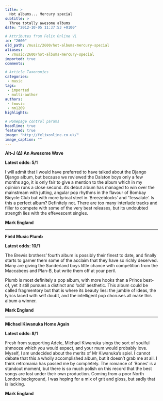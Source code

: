 ```yaml
---
title: >
  Hot albums... Mercury special
subtitle: >
  Three totally awesome albums
date: "2012-10-05 11:37:53 +0100"

# Attributes from Felix Online V1
id: "2600"
old_path: /music/2600/hot-albums-mercury-special
aliases:
 - /music/2600/hot-albums-mercury-special
imported: true
comments:

# Article Taxonomies
categories:
 - music
tags:
 - imported
 - multi-author
authors:
 - fmusic
 - nn1209
highlights:

# Homepage control params
headline: true
featured: true
image: "http://felixonline.co.uk/"
image_caption: ""
---
```


__Alt-J (∆)
 An Awesome Wave__

__Latest odds: 5/1__

I will admit that I would have preferred to have talked about the Django Django album, but because we reviewed the Dalston boys only a few months ago, it is only fair to give a mention to the album which in my opinion runs a close second. ∆’s debut album has managed to win over the mainstream with jutting, angular pop rhythms in the flavour of Bombay Bicycle Club but with more lyrical steel in ‘Breezeblocks’ and ‘Tessalate’. Is this a perfect album? Definitely not. There are too many interlude tracks and filler to compete with some of the very best releases, but its undoubted strength lies with the effevescent singles.

__Mark England__

---

__Field Music
 Plumb__

__Latest odds: 10/1__

The Brewis brothers’ fourth album is possibly their finest to date, and finally starts to garner them some of the acclaim that they have so richly deserved. Many are giving the Sunderland boys little chance with competition from the Maccabees and Plan-B, but write them off at your peril.

Plumb is most definitely a pop album, with more hooks than a Prince best-of, yet it still pursues a distinct and ‘odd’ aesthetic. This album could be called fragmentory but that is where its beauty lies: the jumble of ideas, the lyrics laced with self doubt, and the intelligent pop choruses all make this album a winner.

__Mark England__

---

__Michael Kiwanuka
 Home Again__

__Latest odds: 8/1__

Fresh from supporting Adele, Michael Kiwanuka sings the sort of soulful shmooze which you would expect, and your mum would probably love. Myself, I am undecided about the merits of Mr Kiwanuka’s spiel. I cannot debate that this a wholly accomplished album, but it doesn’t grab me at all. I think retromania has passed me by completely. The romance of ‘Bones’ is a standout moment, but there is so much polish on this record that the best songs are lost under their own production. Coming from a poor North London background, I was hoping for a mix of grit and gloss, but sadly that is lacking.

__Mark England__
